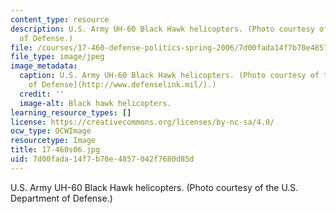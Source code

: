 ```yaml
---
content_type: resource
description: U.S. Army UH-60 Black Hawk helicopters. (Photo courtesy of the U.S. Department
  of Defense.)
file: /courses/17-460-defense-politics-spring-2006/7d00fada14f7b70e4857042f7680d85d_17-460s06.jpg
file_type: image/jpeg
image_metadata:
  caption: U.S. Army UH-60 Black Hawk helicopters. (Photo courtesy of the [U.S. Department
    of Defense](http://www.defenselink.mil/).)
  credit: ''
  image-alt: Black hawk helicopters.
learning_resource_types: []
license: https://creativecommons.org/licenses/by-nc-sa/4.0/
ocw_type: OCWImage
resourcetype: Image
title: 17-460s06.jpg
uid: 7d00fada-14f7-b70e-4857-042f7680d85d
---
```

U.S. Army UH-60 Black Hawk helicopters. (Photo courtesy of the U.S. Department of Defense.)